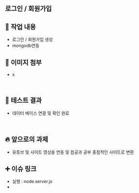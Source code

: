 ## 로그인 / 회원가입
  
## 🧐 작업 내용

- 로그인 / 회원가입 생성
- mongodb연동
  <br/>

## 🎨 이미지 첨부
- x
<br/>

## 📝 테스트 결과
- 데이터 베이스 연결 및 확인 완료

<br/>

## 🔥 앞으로의 과제

- 유튜브 및 사이트 영상을 연동 및 컴공과 공부 중점적인 사이트로 변환
  <br/>
## ➕ 이슈 링크
- 실행 : node.server.js
- 
<br/>
